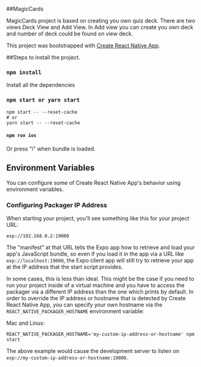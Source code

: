 ##MagicCards

MagicCards project is based on creating you own quiz deck. There are two views Deck View and Add View. In Add view you can create you own deck and number of deck could be found on view deck.


This project was bootstrapped with [Create React Native App](https://github.com/react-community/create-react-native-app).


##Steps to install the project.

### `npm install`

Install all the dependencies

### `npm start or yarn start`
```
npm start -- --reset-cache
# or
yarn start -- --reset-cache
```
#### `npm run ios`

Or press "i" when bundle is loaded.


## Environment Variables

You can configure some of Create React Native App's behavior using environment variables.

### Configuring Packager IP Address

When starting your project, you'll see something like this for your project URL:

```
exp://192.168.0.2:19000
```

The "manifest" at that URL tells the Expo app how to retrieve and load your app's JavaScript bundle, so even if you load it in the app via a URL like `exp://localhost:19000`, the Expo client app will still try to retrieve your app at the IP address that the start script provides.

In some cases, this is less than ideal. This might be the case if you need to run your project inside of a virtual machine and you have to access the packager via a different IP address than the one which prints by default. In order to override the IP address or hostname that is detected by Create React Native App, you can specify your own hostname via the `REACT_NATIVE_PACKAGER_HOSTNAME` environment variable:

Mac and Linux:

```
REACT_NATIVE_PACKAGER_HOSTNAME='my-custom-ip-address-or-hostname' npm start
```


The above example would cause the development server to listen on `exp://my-custom-ip-address-or-hostname:19000`.
